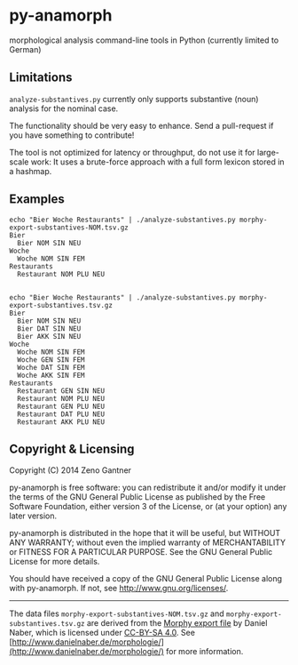 py-anamorph
===========

morphological analysis command-line tools in Python (currently limited to German)


Limitations
-----------

`analyze-substantives.py` currently only supports substantive (noun) analysis for the nominal case.

The functionality should be very easy to enhance.
Send a pull-request if you have something to contribute!

The tool is not optimized for latency or throughput, do not use it for large-scale work:
It uses a brute-force approach with a full form lexicon stored in a hashmap.


Examples
--------

    echo "Bier Woche Restaurants" | ./analyze-substantives.py morphy-export-substantives-NOM.tsv.gz 
    Bier
      Bier NOM SIN NEU
    Woche
      Woche NOM SIN FEM
    Restaurants
      Restaurant NOM PLU NEU


    echo "Bier Woche Restaurants" | ./analyze-substantives.py morphy-export-substantives.tsv.gz
    Bier
      Bier NOM SIN NEU
      Bier DAT SIN NEU
      Bier AKK SIN NEU
    Woche
      Woche NOM SIN FEM
      Woche GEN SIN FEM
      Woche DAT SIN FEM
      Woche AKK SIN FEM
    Restaurants
      Restaurant GEN SIN NEU
      Restaurant NOM PLU NEU
      Restaurant GEN PLU NEU
      Restaurant DAT PLU NEU
      Restaurant AKK PLU NEU


Copyright & Licensing
---------------------

Copyright (C) 2014 Zeno Gantner

py-anamorph is free software: you can redistribute it and/or modify
it under the terms of the GNU General Public License as published by
the Free Software Foundation, either version 3 of the License, or
(at your option) any later version.

py-anamorph is distributed in the hope that it will be useful,
but WITHOUT ANY WARRANTY; without even the implied warranty of
MERCHANTABILITY or FITNESS FOR A PARTICULAR PURPOSE.  See the
GNU General Public License for more details.

You should have received a copy of the GNU General Public License
along with py-anamorph.  If not, see <http://www.gnu.org/licenses/>.

----

The data files `morphy-export-substantives-NOM.tsv.gz` and `morphy-export-substantives.tsv.gz`
are derived from the
[Morphy export file](http://www.danielnaber.de/morphologie/morphy-export-20110722.tar.gz)
by Daniel Naber,
which is licensed under [CC-BY-SA 4.0](http://creativecommons.org/licenses/by-sa/4.0/).
See [http://www.danielnaber.de/morphologie/](http://www.danielnaber.de/morphologie/) for more information.



